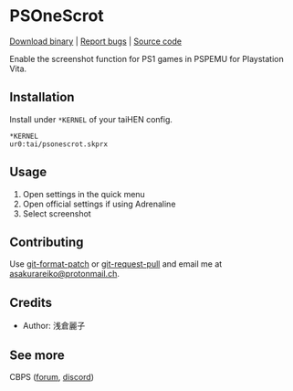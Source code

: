 # PSOneScrot

[Download binary](https://forum.devchroma.nl/index.php/topic,106.0.html) | [Report bugs](https://github.com/cuevavirus/psonescrot/issues) | [Source code](https://git.shotatoshounenwachigau.moe/vita/psonescrot/)

Enable the screenshot function for PS1 games in PSPEMU for Playstation Vita.

## Installation

Install under `*KERNEL` of your taiHEN config.

```
*KERNEL
ur0:tai/psonescrot.skprx
```

## Usage

1. Open settings in the quick menu
2. Open official settings if using Adrenaline
3. Select screenshot

## Contributing

Use [git-format-patch](https://www.git-scm.com/docs/git-format-patch) or [git-request-pull](https://www.git-scm.com/docs/git-request-pull) and email me at <asakurareiko@protonmail.ch>.

## Credits

- Author: 浅倉麗子

## See more

CBPS ([forum](https://forum.devchroma.nl/index.php), [discord](https://discordapp.com/invite/2ccAkg3))
